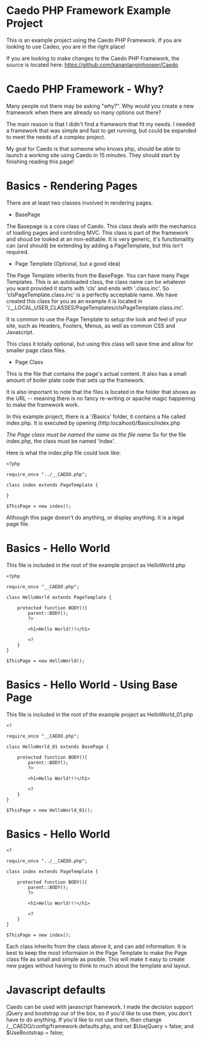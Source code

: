 # Caedo PHP Framework Example Project

This is an example project using the Caedo PHP Framework.  If you are looking to use Cadeo, you are in the right place!

If you are looking to make changes to the Caedo PHP Framework, the source is located here: https://github.com/kananlanginhooper/Caedo

 
 
# Caedo PHP Framework - Why?

Many people out there may be asking "why?". Why would you create a new framework when there are already so many options out there?

The main reason is that I didn't find a framework that fit my needs.  I needed a framework that was simple and fast to get running, but could be expanded to meet the needs of a complex project.

My goal for Caedo is that someone who knows php, should be able to launch a working site using Caedo in 15 minutes.  They should start by finishing reading this page!

# Basics - Rendering Pages

There are at least two classes involved in rendering pages.
	
- BasePage

The Basepage is a core class of Caedo.  This class deals with the mechanics of loading pages and controling MVC.  This class is part of the framework and shoud be looked at an non-editable.  It is very generic, it's functionaility can (and should) be extending by adding a PageTemplate, but this isn't required.
	
- Page Template (Optional, but a good idea)

The Page Template inherits from the BasePage.  You can have many Page Templates.  This is an autoloaded class, the class name can be whatever you want provided it starts with 'cls' and ends with '.class.inc'.  So 'clsPageTemplate.class.inc' is a perfectly acceptable name.  We have created this class for you as an example it is located in '/__LOCAL_USER_CLASSES/PageTemplates/clsPageTemplate.class.inc'.

It is common to use the Page Template to setup the look and feel of your site, such as Headers, Footers, Menus, as well as common CSS and Javascript.   
	
This class it totally optional, but using this class will save time and allow for smaller page class files.

	
- Page Class

This is the file that contains the page's actual content.  It also has a small amount of boiler plate code that sets up the framework.

It is also important to note that the files is located in the folder that shows as the URL -- meaning there is no fancy re-writing or apache magic happening to make the framework work.

In this example project, there is a '/Basics' folder, it contains a file called index.php.  It is executed by opening (http:localhost)/Basics/index.php

*The Page class must be named the same as the file name*  So for the file index.php, the class must be named 'index'. 

Here is what the index.php file could look like:

```
<?php

require_once "../__CAEDO.php";

class index extends PageTemplate {
	
}

$ThisPage = new index();

```

Although this page doesn't do anything, or display anything. It is a legal page file.


# Basics - Hello World

This file is included in the root of the example project as HelloWorld.php

```
<?php

require_once "__CAEDO.php";

class HelloWorld extends PageTemplate {

	protected function BODY(){
		parent::BODY();
		?>
		
		<h1>Hello World!!!</h1>
		
		<?
	}
}

$ThisPage = new HelloWorld();

```

# Basics - Hello World - Using Base Page

This file is included in the root of the example project as HelloWorld_01.php

```
<?

require_once "__CAEDO.php";

class HelloWorld_01 extends BasePage {

	protected function BODY(){
		parent::BODY();
		?>
		
		<h1>Hello World!!!</h1>
		
		<?
	}
}

$ThisPage = new HelloWorld_01();

```


# Basics - Hello World

```
<?

require_once "../__CAEDO.php";

class index extends PageTemplate {

	protected function BODY(){
		parent::BODY();
		?>
		
		<h1>Hello World!!!</h1>
		
		<?
	}
}

$ThisPage = new index();

```



Each class inherits from the class above it, and can add information.  It is best to keep the most informaion in the Page Template to make the Page class file as small and simple as posible.  This will make it easy to create new pages without having to think to much about the template and layout.


# Javascript defaults

Caedo can be used with javascript framework.  I made the decision support jQuery and bootstrap our of the box, so if you'd like to use them, you don't have to do anything.  If you'd like to not use them, then change /__CAEDO/config/framework.defaults.php, and set $UsejQuery = false; and $UseBootstrap = false;



